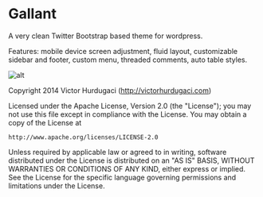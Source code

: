 Gallant
========================

A very clean Twitter Bootstrap based theme for wordpress. 

Features: mobile device screen adjustment, fluid layout, customizable sidebar and footer, custom menu, threaded comments, auto table styles.

![alt](https://raw.github.com/wiki/victorhurdugaci/gallant/img/screenshot.png)

Copyright 2014 Victor Hurdugaci (http://victorhurdugaci.com)

Licensed under the Apache License, Version 2.0 (the "License");
you may not use this file except in compliance with the License.
You may obtain a copy of the License at

    http://www.apache.org/licenses/LICENSE-2.0

Unless required by applicable law or agreed to in writing, software
distributed under the License is distributed on an "AS IS" BASIS,
WITHOUT WARRANTIES OR CONDITIONS OF ANY KIND, either express or implied.
See the License for the specific language governing permissions and
limitations under the License.
